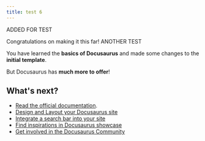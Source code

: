 ```yaml
---
title: test 6
---
```

ADDED FOR TEST

Congratulations on making it this far! ANOTHER TEST

You have learned the **basics of Docusaurus** and made some changes to the **initial template**.

But Docusaurus has **much more to offer**!

## What's next?

- [Read the official documentation](https://v2.docusaurus.io/).
- [Design and Layout your Docusaurus site](https://v2.docusaurus.io/docs/styling-layout)
- [Integrate a search bar into your site](https://v2.docusaurus.io/docs/search)
- [Find inspirations in Docusaurus showcase](https://v2.docusaurus.io/showcase)
- [Get involved in the Docusaurus Community](https://v2.docusaurus.io/community/support)
